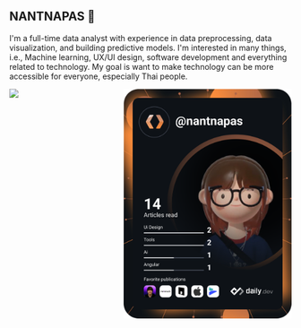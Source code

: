 ## NANTNAPAS 👻

<!-- Introduction -->
I'm a full-time data analyst with experience in data preprocessing, data visualization, and building predictive models. I'm interested in many things, i.e., Machine learning, UX/UI design, software development and everything related to technology. My goal is want to make technology can be more accessible for everyone, especially Thai people.
<br/>

<!-- DevCard -->
<a href="https://app.daily.dev/DailyDevTips"><img src="https://github.com/nantnapas/nantnapas/blob/main/devcard.svg" width="300"  align="right"/></a>

<!-- Github Stat -->
<a href="https://github.com/nantnapas">
  <img align="left" src="https://github-readme-stats.vercel.app/api/top-langs/?username=nantnapas&count_private=true&layout=compact&hide=html,css&theme=tokyonight&langs_count=12&hide_border=true" />
</a>
